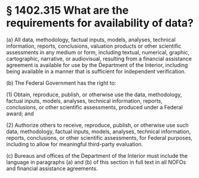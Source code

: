 # § 1402.315   What are the requirements for availability of data?

(a) All data, methodology, factual inputs, models, analyses, technical information, reports, conclusions, valuation products or other scientific assessments in any medium or form, including textual, numerical, graphic, cartographic, narrative, or audiovisual, resulting from a financial assistance agreement is available for use by the Department of the Interior, including being available in a manner that is sufficient for independent verification.


(b) The Federal Government has the right to:


(1) Obtain, reproduce, publish, or otherwise use the data, methodology, factual inputs, models, analyses, technical information, reports, conclusions, or other scientific assessments, produced under a Federal award; and


(2) Authorize others to receive, reproduce, publish, or otherwise use such data, methodology, factual inputs, models, analyses, technical information, reports, conclusions, or other scientific assessments, for Federal purposes, including to allow for meaningful third-party evaluation.


(c) Bureaus and offices of the Department of the Interior must include the language in paragraphs (a) and (b) of this section in full text in all NOFOs and financial assistance agreements.




